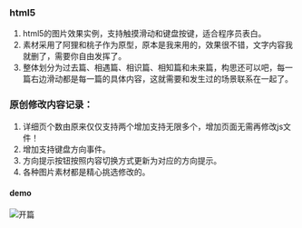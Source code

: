 ### html5
1. html5的图片效果实例，支持触摸滑动和键盘按键，适合程序员表白。
2. 素材采用了阿狸和桃子作为原型，原本是我来用的，效果很不错，文字内容我就删了，需要你自由发挥了。
3. 整体划分为过去篇、相遇篇、相识篇、相知篇和未来篇，构思还可以吧，每一篇右边滑动都是每一篇的具体内容，这就需要和发生过的场景联系在一起了。

### 原创修改内容记录：
1. 详细页个数由原来仅仅支持两个增加支持无限多个，增加页面无需再修改js文件！
2. 增加支持键盘方向事件。
3. 方向提示按钮按照内容切换方式更新为对应的方向提示。
4. 各种图片素材都是精心挑选修改的。

#### demo
![开篇](https://github.com/yalay/html5/blob/master/img/cover.png)
